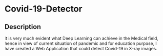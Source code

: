 # Covid-19-Detector

## Description
It is very much evident what Deep Learning can achieve in the Medical field, hence in view of current situation of pandemic and for education purpose, I have created a Web Application that could detect Covid-19 in X-ray images.

